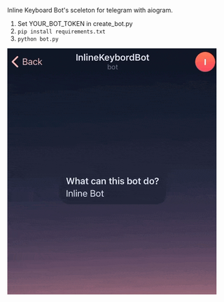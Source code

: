 Inline Keyboard Bot's sceleton for telegram with aiogram.
1. Set YOUR_BOT_TOKEN in create_bot.py
2. `pip install requirements.txt`  
3. `python bot.py`


![demo][demo_gif]

[demo_gif]: demo.gif